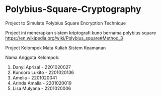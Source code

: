 # Polybius-Square-Cryptography
Project to Simulate Polybius Square Encryption Technique

Project ini menerapkan sistem kriptografi kuno bernama polybius square
https://en.wikipedia.org/wiki/Polybius_square#Method_3

Project Kelompok Mata Kuliah Sistem Keamanan

Nama Anggota Kelompok:

1. Danyi Aprizal  - 2201020027
2. Kuncoro Lukito - 2201020136
3. Amelia - 2201020041
4. Arinda Amalia - 2201020019
5. Lisa Mulyana - 2201020006
